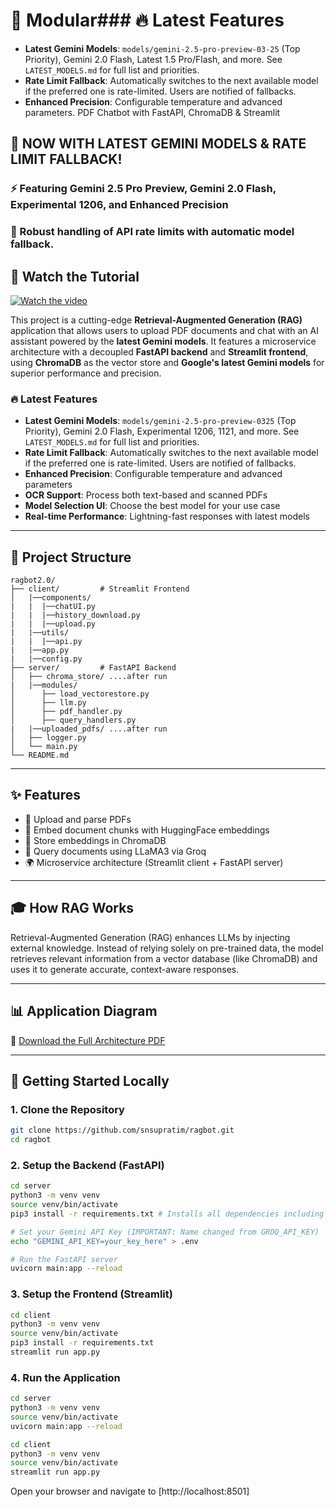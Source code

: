 # 🧠 Modular### 🔥 Latest Features
- **Latest Gemini Models**: `models/gemini-2.5-pro-preview-03-25` (Top Priority), Gemini 2.0 Flash, Latest 1.5 Pro/Flash, and more. See `LATEST_MODELS.md` for full list and priorities.
- **Rate Limit Fallback**: Automatically switches to the next available model if the preferred one is rate-limited. Users are notified of fallbacks.
- **Enhanced Precision**: Configurable temperature and advanced parameters. PDF Chatbot with FastAPI, ChromaDB & Streamlit

## 🚀 **NOW WITH LATEST GEMINI MODELS & RATE LIMIT FALLBACK!**
### ⚡ Featuring Gemini 2.5 Pro Preview, Gemini 2.0 Flash, Experimental 1206, and Enhanced Precision
### 🚦 Robust handling of API rate limits with automatic model fallback.

## 🎥 Watch the Tutorial

[![Watch the video](assets/ragbot2.0.png)](https://youtu.be/TxtK6NUUklQ)

This project is a cutting-edge **Retrieval-Augmented Generation (RAG)** application that allows users to upload PDF documents and chat with an AI assistant powered by the **latest Gemini models**. It features a microservice architecture with a decoupled **FastAPI backend** and **Streamlit frontend**, using **ChromaDB** as the vector store and **Google's latest Gemini models** for superior performance and precision.

### 🔥 Latest Features
- **Latest Gemini Models**: `models/gemini-2.5-pro-preview-0325` (Top Priority), Gemini 2.0 Flash, Experimental 1206, 1121, and more. See `LATEST_MODELS.md` for full list and priorities.
- **Rate Limit Fallback**: Automatically switches to the next available model if the preferred one is rate-limited. Users are notified of fallbacks.
- **Enhanced Precision**: Configurable temperature and advanced parameters
- **OCR Support**: Process both text-based and scanned PDFs
- **Model Selection UI**: Choose the best model for your use case
- **Real-time Performance**: Lightning-fast responses with latest models

---

## 📂 Project Structure

```
ragbot2.0/
├── client/         # Streamlit Frontend
│   |──components/
|   |  |──chatUI.py
|   |  |──history_download.py
|   |  |──upload.py
|   |──utils/
|   |  |──api.py
|   |──app.py
|   |──config.py
├── server/         # FastAPI Backend
│   ├── chroma_store/ ....after run
|   |──modules/
│      ├── load_vectorestore.py
│      ├── llm.py
│      ├── pdf_handler.py
│      ├── query_handlers.py
|   |──uploaded_pdfs/ ....after run
│   ├── logger.py
│   └── main.py
└── README.md
```

---

## ✨ Features

- 📄 Upload and parse PDFs
- 🧠 Embed document chunks with HuggingFace embeddings
- 💂️ Store embeddings in ChromaDB
- 💬 Query documents using LLaMA3 via Groq
- 🌍 Microservice architecture (Streamlit client + FastAPI server)

---

## 🎓 How RAG Works

Retrieval-Augmented Generation (RAG) enhances LLMs by injecting external knowledge. Instead of relying solely on pre-trained data, the model retrieves relevant information from a vector database (like ChromaDB) and uses it to generate accurate, context-aware responses.

---

## 📊 Application Diagram

📄 [Download the Full Architecture PDF](assets/ragbot2.0.pdf)

---

## 🚀 Getting Started Locally

### 1. Clone the Repository

```bash
git clone https://github.com/snsupratim/ragbot.git
cd ragbot
```

### 2. Setup the Backend (FastAPI)

```bash
cd server
python3 -m venv venv
source venv/bin/activate
pip3 install -r requirements.txt # Installs all dependencies including google-api-core for rate limit handling

# Set your Gemini API Key (IMPORTANT: Name changed from GROQ_API_KEY)
echo "GEMINI_API_KEY=your_key_here" > .env

# Run the FastAPI server
uvicorn main:app --reload
```

### 3. Setup the Frontend (Streamlit)

```bash
cd client
python3 -m venv venv
source venv/bin/activate
pip3 install -r requirements.txt
streamlit run app.py
```

### 4. Run the Application

```bash
cd server
python3 -m venv venv
source venv/bin/activate
uvicorn main:app --reload
```

```bash
cd client
python3 -m venv venv
source venv/bin/activate
streamlit run app.py
```
Open your browser and navigate to [http://localhost:8501]